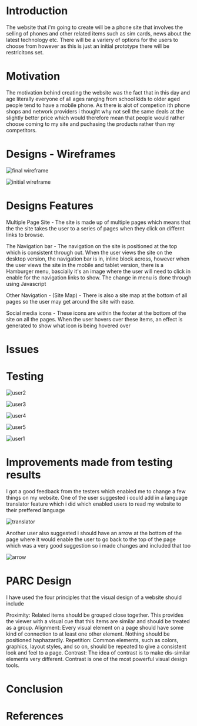 # Introduction

The website that i'm going to create will be a phone site that involves the selling of phones and other related items such as
sim cards, news about the latest technology etc. There will be a variery of options for the users to choose from however as this is just an initial prototype
there will be restricitons set.

# Motivation

The motivation behind creating the website was the fact that in this day and age literally everyone of all ages ranging
from school kids to older aged people tend to have a mobile phone. As there is alot of competion ith phone shops and network providers
i thought why not sell the same deals at the slightly better price which would therefore mean that people
would rather choose coming to my site and puchasing the products rather than my competitors.



# Designs - Wireframes

![final wireframe](https://user-images.githubusercontent.com/16776625/34448875-e901eb64-ece9-11e7-97a3-72159f9deb45.jpg)

![initial wireframe](https://user-images.githubusercontent.com/16776625/34448876-e92767d6-ece9-11e7-9e59-5371190a3514.jpg)




# Designs Features

Multiple Page Site - The site is made up of multiple pages which means that the the site takes the user to a series of pages when they click on differnt links to browse.

The Navigation bar - The navigation on the site is positioned at the top which is consistent through out. When the user views the site on the desktop version, the navigation bar is in, inline block across, however when the user views the site in the mobile and tablet version, there is a Hamburger menu, bascially it's an image where the user will need to click in enable for the navigation links to show. The change in menu is done through using Javascript

Other Navigation - (Site Map) - There is also a site map at the bottom of all pages so the user may get around the site with ease.

Social media icons - These icons are within the footer at the bottom of the site on all the pages. When the user hovers over these items, an effect is generated to show what icon is being hovered over

# Issues


# Testing

![user2](https://user-images.githubusercontent.com/16776625/34448895-16016f54-ecea-11e7-82dd-9f2aa74544c8.jpg)

![user3](https://user-images.githubusercontent.com/16776625/34448896-16273036-ecea-11e7-9028-b98a8e254cbd.jpg)

![user4](https://user-images.githubusercontent.com/16776625/34448897-1649e4aa-ecea-11e7-984a-c439f8f0dc9d.jpg)

![user5](https://user-images.githubusercontent.com/16776625/34448898-166e8e2c-ecea-11e7-87b5-8f23934a40f3.jpg)

![user1](https://user-images.githubusercontent.com/16776625/34448899-16948a0a-ecea-11e7-8fa0-dab70018a04d.jpg)



# Improvements made from testing results

I got a good feedback from the testers which enabled me to change a few things on my website. One of the user suggested i could add in a language translator feature which i did which enabled users to read my website to their preffered language

![translator](https://user-images.githubusercontent.com/16776625/34448998-686e8aa0-eceb-11e7-8824-5eeaff28a36d.JPG)

Another user also suggested i should have an arrow at the bottom of the page where it would enable the user to go back to the top of the page which was a very good suggestion so i made changes and included that too

![arrow](https://user-images.githubusercontent.com/16776625/34448999-68a60548-eceb-11e7-839a-977587f0a1cf.JPG)


# PARC Design

I have used the four principles that the visual design of a website should include

Proximity: Related items should be grouped close together. This provides the viewer with a visual cue that this items are similar and should be treated as a group.
Alignment: Every visual element on a page should have some kind of connection to at least one other element. Nothing should be positioned haphazardly.
Repetition: Common elements, such as colors, graphics, layout styles, and so on, should be repeated to give a consistent look and feel to a page.
Contrast: The idea of contrast is to make dis-similar elements very different. Contrast is one of the most powerful visual design tools.



# Conclusion




# References
